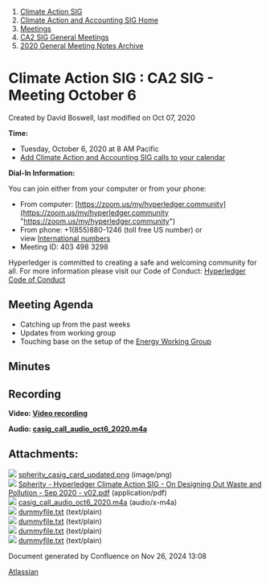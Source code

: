 1. [Climate Action SIG](index.html)
2. [Climate Action and Accounting SIG Home](Climate-Action-and-Accounting-SIG-Home_19005445.html)
3. [Meetings](Meetings_19005583.html)
4. [CA2 SIG General Meetings](CA2-SIG-General-Meetings_19006785.html)
5. [2020 General Meeting Notes Archive](2020-General-Meeting-Notes-Archive_19005643.html)

# Climate Action SIG : CA2 SIG - Meeting October 6

Created by David Boswell, last modified on Oct 07, 2020

**Time:**

- Tuesday, October 6, 2020 at 8 AM Pacific
- [Add Climate Action and Accounting SIG calls to your calendar](https://lists.hyperledger.org/g/climate-sig/ics/invite.ics?repeatid=24572)

**Dial-In Information:**

You can join either from your computer or from your phone:

- From computer: [https://zoom.us/my/hyperledger.community](https://zoom.us/my/hyperledger.community "https://zoom.us/my/hyperledger.community")
- From phone: +1(855)880-1246 (toll free US number) or view [International numbers](https://zoom.us/u/bAaJoyznp)
- Meeting ID: 403 498 3298

Hyperledger is committed to creating a safe and welcoming community for all. For more information please visit our Code of Conduct: [Hyperledger Code of Conduct](https://lf-hyperledger.atlassian.net/wiki/display/HYP/Hyperledger+Code+of+Conduct)

## **Meeting Agenda**

- Catching up from the past weeks
- Updates from working group
- Touching base on the setup of the [Energy Working Group](https://lf-hyperledger.atlassian.net/wiki/display/CASIG/Energy+WG)

## **Minutes**

## **Recording**

**Video: [Video recording](https://drive.google.com/file/d/1aQUtMIizWBeL2w43l-EqBCp-o0aXCk-Z/view?usp=sharing)**

**Audio: [casig\_call\_audio\_oct6\_2020.m4a](#)**

## Attachments:

![](images/icons/bullet_blue.gif) [spherity\_casig\_card\_updated.png](attachments/19006495/19006497.png) (image/png)  
![](images/icons/bullet_blue.gif) [Spherity - Hyperledger Climate Action SIG - On Designing Out Waste and Pollution - Sep 2020 - v02.pdf](attachments/19006495/19006499.pdf) (application/pdf)  
![](images/icons/bullet_blue.gif) [casig\_call\_audio\_oct6\_2020.m4a](attachments/19006495/19006503.m4a) (audio/x-m4a)  
![](images/icons/bullet_blue.gif) [dummyfile.txt](attachments/19006495/19006496.txt) (text/plain)  
![](images/icons/bullet_blue.gif) [dummyfile.txt](attachments/19006495/19006498.txt) (text/plain)  
![](images/icons/bullet_blue.gif) [dummyfile.txt](attachments/19006495/19006500.txt) (text/plain)  
![](images/icons/bullet_blue.gif) [dummyfile.txt](attachments/19006495/19006501.txt) (text/plain)

Document generated by Confluence on Nov 26, 2024 13:08

[Atlassian](http://www.atlassian.com/)
